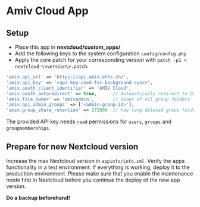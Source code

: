 # Amiv Cloud App

## Setup

* Place this app in **nextcloud/custom_apps/**
* Add the following keys to the system configuration `config/config.php`
* Apply the core patch for your corresponding version with `patch -p1 < nextcloud-\<version\>.patch`.

```php
'amiv.api_url' => 'https://api.amiv.ethz.ch/',
'amiv.api_key' => '<api-key-used-for-background-sync>',
'amiv.oauth_client_identifier' => 'AMIV Cloud',
'amiv.oauth_autoredirect' => true,      // Automatically redirect to OAuth login page.
'amiv.file_owner' => 'amivadmin',       // Owner of all group folders
'amiv.api_admin_groups' => ['<admin-group-id>'],
'amiv.group_share_retention' => 172800  // how long deleted group folders are kept in seconds.
```

The provided API key needs `read` permissions for `users`, `groups` and `groupmemberships`.

## Prepare for new Nextcloud version

Increase the max Nextcloud version in `appinfo/info.xml`. Verify the apps functionality in a test environment. If everything is working, deploy it to the production environment. Please make sure that you enable the maintenance mode first in Nextcloud before you continue the deploy of the new app version.

**Do a backup beforehand!**
